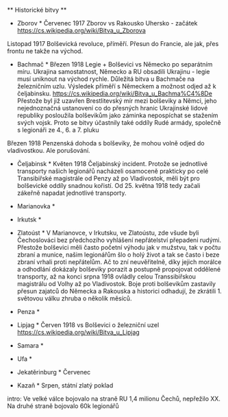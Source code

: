 ﻿** Historické bitvy **

* Zborov *
Červenec 1917 Zborov vs Rakousko Uhersko - začátek
https://cs.wikipedia.org/wiki/Bitva_u_Zborova

Listopad 1917 Bolševická revoluce, příměří. Přesun do Francie, ale jak, přes frontu ne takže na východ.

* Bachmač *
Březen 1918 Legie + Bolševici vs Německo po separátním míru. Ukrajina samostatnost, Německo a RU obsadili Ukrajinu - legie musí uniknout na východ rychle. 
Důležitá bitva u Bachmače na železničním uzlu. Výsledek příměří s Německem a možnost odjed až k čeljabinsku.
https://cs.wikipedia.org/wiki/Bitva_u_Bachma%C4%8De
Přestože byl již uzavřen Brestlitevský mír mezi bolševiky a Němci, jeho nejednoznačná ustanovení co do přesných 
hranic Ukrajinské lidové republiky posloužila bolševikům jako záminka nepospíchat se stažením svých vojsk. 
Proto se bitvy účastnily také oddíly Rudé armády, společně s legionáři ze 4., 6. a 7. pluku


Březen 1918 Penzenská dohoda s bolševiky, že mohou volně odjed do vladivostkou. Ale porušování.

* Čeljabinsk *
Květen 1918 Čeljabinský incident. Protože se jednotlivé transporty našich legionářů nacházeli osamoceně prakticky po celé Transibiřské magistrále
od Penzy až po Vladivostok, měli být pro bolševické oddíly snadnou kořistí. Od 25. května 1918 tedy začali zákeřně napadat jednotlivé transporty.

* Marianovka *
* Irkutsk *
* Zlatoúst *
V Marianovce, v Irkutsku, ve Zlatoústu, zde všude byli Čechoslováci bez předchozího vyhlášení nepřátelství přepadeni rudými. 
Přestože bolševici měli často početní výhodu jak v mužstvu, tak v počtu zbraní a munice, našim legionářům šlo o 
holý život a tak se často i beze zbraní vrhali proti nepřátelům. Ač to zní neuvěřitelně, díky jejich morálce 
a odhodlání dokázaly bolševiky porazit a postupně propojovat oddělené transporty, až na konci srpna 1918 
ovládly celou Transsibiřskou magistrálu od Volhy až po Vladivostok. Boje proti bolševikům zastavily 
přesun zajatců do Německa a Rakouska a historici odhadují, že zkrátili 1. světovou válku zhruba o 
několik měsíců. 

* Penza *

* Lipjag *
Červen 1918 vs Bolševici o železniční uzel
https://cs.wikipedia.org/wiki/Bitva_u_Lipjag

* Samara *

* Ufa *

* Jekatěrinburg *
Červenec

* Kazaň *
Srpen, státní zlatý poklad


intro:
Ve velké válce bojovalo na straně RU 1,4 milionu Čechů, nepřežilo XX. Na druhé straně bojovalo 60k legionářů
